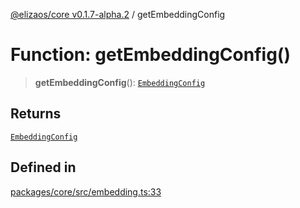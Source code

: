 [@elizaos/core v0.1.7-alpha.2](../index.md) / getEmbeddingConfig

# Function: getEmbeddingConfig()

> **getEmbeddingConfig**(): [`EmbeddingConfig`](../type-aliases/EmbeddingConfig.md)

## Returns

[`EmbeddingConfig`](../type-aliases/EmbeddingConfig.md)

## Defined in

[packages/core/src/embedding.ts:33](https://github.com/elizaos/eliza/blob/main/packages/core/src/embedding.ts#L33)
